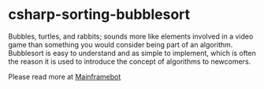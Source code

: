 # csharp-sorting-bubblesort
Bubbles, turtles, and rabbits; sounds more like elements involved in a video game than something you would consider being part of an algorithm.  Bubblesort is easy to understand and as simple to implement, which is often the reason it is used to introduce the concept of algorithms to newcomers.

Please read more at [Mainframebot](http://www.mainframebot.com/csharp/bubblesort/)
